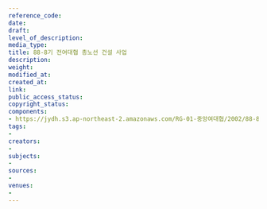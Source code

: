 ```yaml
---
reference_code: 
date: 
draft: 
level_of_description: 
media_type: 
title: 88-8기 전여대협 총노선 건설 사업
description: 
weight: 
modified_at: 
created_at: 
link: 
public_access_status: 
copyright_status: 
components:
- https://jydh.s3.ap-northeast-2.amazonaws.com/RG-01-중앙여대협/2002/88-8기+전여대협+총노선+건설+사업.pdf
tags:
- 
creators:
- 
subjects:
- 
sources:
- 
venues:
- 
---
```

